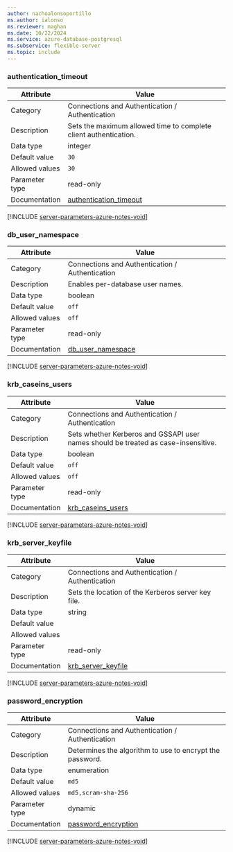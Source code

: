 ```yaml
---
author: nachoalonsoportillo
ms.author: ialonso
ms.reviewer: maghan
ms.date: 10/22/2024
ms.service: azure-database-postgresql
ms.subservice: flexible-server
ms.topic: include
---
```

### authentication_timeout

| Attribute      | Value                                                      |
|----------------|------------------------------------------------------------|
| Category       | Connections and Authentication / Authentication |
| Description    | Sets the maximum allowed time to complete client authentication.                   |
| Data type      | integer     |
| Default value  | `30`          |
| Allowed values | `30`                |
| Parameter type | read-only      |
| Documentation  | [authentication_timeout](https://www.postgresql.org/docs/13/runtime-config-connection.html#GUC-AUTHENTICATION-TIMEOUT) |


[!INCLUDE [server-parameters-azure-notes-void](./server-parameters-azure-notes-void.md)]



### db_user_namespace

| Attribute      | Value                                                      |
|----------------|------------------------------------------------------------|
| Category       | Connections and Authentication / Authentication |
| Description    | Enables per-database user names.                                                   |
| Data type      | boolean     |
| Default value  | `off`         |
| Allowed values | `off`               |
| Parameter type | read-only      |
| Documentation  | [db_user_namespace](https://www.postgresql.org/docs/13/runtime-config-connection.html#GUC-DB-USER-NAMESPACE)           |


[!INCLUDE [server-parameters-azure-notes-void](./server-parameters-azure-notes-void.md)]



### krb_caseins_users

| Attribute      | Value                                                      |
|----------------|------------------------------------------------------------|
| Category       | Connections and Authentication / Authentication |
| Description    | Sets whether Kerberos and GSSAPI user names should be treated as case-insensitive. |
| Data type      | boolean     |
| Default value  | `off`         |
| Allowed values | `off`               |
| Parameter type | read-only      |
| Documentation  | [krb_caseins_users](https://www.postgresql.org/docs/13/runtime-config-connection.html#GUC-KRB-CASEINS-USERS)           |


[!INCLUDE [server-parameters-azure-notes-void](./server-parameters-azure-notes-void.md)]



### krb_server_keyfile

| Attribute      | Value                                                      |
|----------------|------------------------------------------------------------|
| Category       | Connections and Authentication / Authentication |
| Description    | Sets the location of the Kerberos server key file.                                 |
| Data type      | string      |
| Default value  |               |
| Allowed values |                     |
| Parameter type | read-only      |
| Documentation  | [krb_server_keyfile](https://www.postgresql.org/docs/13/runtime-config-connection.html#GUC-KRB-SERVER-KEYFILE)         |


[!INCLUDE [server-parameters-azure-notes-void](./server-parameters-azure-notes-void.md)]



### password_encryption

| Attribute      | Value                                                      |
|----------------|------------------------------------------------------------|
| Category       | Connections and Authentication / Authentication |
| Description    | Determines the algorithm to use to encrypt the password.                           |
| Data type      | enumeration |
| Default value  | `md5`         |
| Allowed values | `md5,scram-sha-256` |
| Parameter type | dynamic        |
| Documentation  | [password_encryption](https://www.postgresql.org/docs/13/runtime-config-connection.html#GUC-PASSWORD-ENCRYPTION)       |


[!INCLUDE [server-parameters-azure-notes-void](./server-parameters-azure-notes-void.md)]



